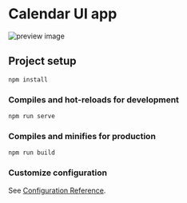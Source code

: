 # Calendar UI app

![preview image](https://user-images.githubusercontent.com/57900722/121591431-657f9380-ca31-11eb-84bb-ef23ffb06f04.gif)

## Project setup
```
npm install
```

### Compiles and hot-reloads for development
```
npm run serve
```

### Compiles and minifies for production
```
npm run build
```

### Customize configuration
See [Configuration Reference](https://cli.vuejs.org/config/).
